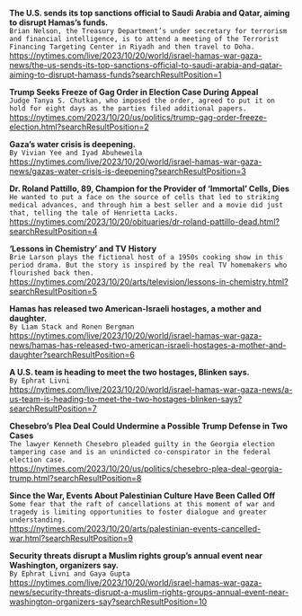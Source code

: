 **The U.S. sends its top sanctions official to Saudi Arabia and Qatar, aiming to disrupt Hamas’s funds.**\
`Brian Nelson, the Treasury Department’s under secretary for terrorism and financial intelligence, is to attend a meeting of the Terrorist Financing Targeting Center in Riyadh and then travel to Doha.`\
https://nytimes.com/live/2023/10/20/world/israel-hamas-war-gaza-news/the-us-sends-its-top-sanctions-official-to-saudi-arabia-and-qatar-aiming-to-disrupt-hamass-funds?searchResultPosition=1

**Trump Seeks Freeze of Gag Order in Election Case During Appeal**\
`Judge Tanya S. Chutkan, who imposed the order, agreed to put it on hold for eight days as the parties filed additional papers.`\
https://nytimes.com/2023/10/20/us/politics/trump-gag-order-freeze-election.html?searchResultPosition=2

**Gaza’s water crisis is deepening.**\
`By Vivian Yee and Iyad Abuheweila`\
https://nytimes.com/live/2023/10/20/world/israel-hamas-war-gaza-news/gazas-water-crisis-is-deepening?searchResultPosition=3

**Dr. Roland Pattillo, 89, Champion for the Provider of ‘Immortal’ Cells, Dies**\
`He wanted to put a face on the source of cells that led to striking medical advances, and through him a best seller and a movie did just that, telling the tale of Henrietta Lacks.`\
https://nytimes.com/2023/10/20/obituaries/dr-roland-pattillo-dead.html?searchResultPosition=4

**‘Lessons in Chemistry’ and TV History**\
`Brie Larson plays the fictional host of a 1950s cooking show in this period drama. But the story is inspired by the real TV homemakers who flourished back then.`\
https://nytimes.com/2023/10/20/arts/television/lessons-in-chemistry.html?searchResultPosition=5

**Hamas has released two American-Israeli hostages, a mother and daughter.**\
`By Liam Stack and Ronen Bergman`\
https://nytimes.com/live/2023/10/20/world/israel-hamas-war-gaza-news/hamas-has-released-two-american-israeli-hostages-a-mother-and-daughter?searchResultPosition=6

**A U.S. team is heading to meet the two hostages, Blinken says.**\
`By Ephrat Livni`\
https://nytimes.com/live/2023/10/20/world/israel-hamas-war-gaza-news/a-us-team-is-heading-to-meet-the-two-hostages-blinken-says?searchResultPosition=7

**Chesebro’s Plea Deal Could Undermine a Possible Trump Defense in Two Cases**\
`The lawyer Kenneth Chesebro pleaded guilty in the Georgia election tampering case and is an unindicted co-conspirator in the federal election case.`\
https://nytimes.com/2023/10/20/us/politics/chesebro-plea-deal-georgia-trump.html?searchResultPosition=8

**Since the War, Events About Palestinian Culture Have Been Called Off**\
`Some fear that the raft of cancellations at this moment of war and tragedy is limiting opportunities to foster dialogue and greater understanding.`\
https://nytimes.com/2023/10/20/arts/palestinian-events-cancelled-war.html?searchResultPosition=9

**Security threats disrupt a Muslim rights group’s annual event near Washington, organizers say.**\
`By Ephrat Livni and Gaya Gupta`\
https://nytimes.com/live/2023/10/20/world/israel-hamas-war-gaza-news/security-threats-disrupt-a-muslim-rights-groups-annual-event-near-washington-organizers-say?searchResultPosition=10

